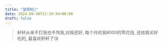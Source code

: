 ```yaml
---
title: "望周知🧀"
date: 2024-09-30T11:10:54+08:00
draft: false
---
```


> 轩轩从来不打我也不骂我,对我还好, 每个月给我8000的零花钱, 还给我买好吃的, 最喜欢轩轩了😘

